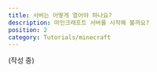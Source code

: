 ```yaml
---
title: 서버는 어떻게 열어야 하나요?
description: 마인크래프트 서버를 시작해 볼까요?
position: 2
category: Tutorials/minecraft
---
```


(작성 중)
